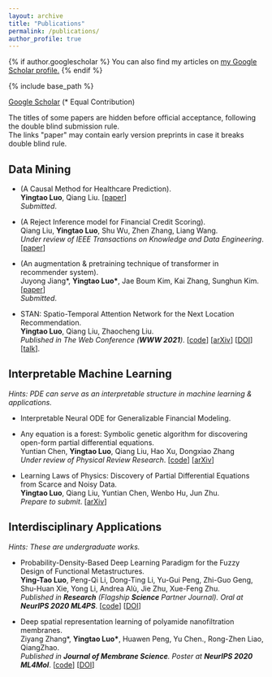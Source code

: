 ```yaml
---
layout: archive
title: "Publications"
permalink: /publications/
author_profile: true
---
```


{% if author.googlescholar %}
  You can also find my articles on <u><a href="{{author.googlescholar}}">my Google Scholar profile</a>.</u>
{% endif %}

{% include base_path %}

[Google Scholar](https://scholar.google.com/citations?user=g_MmNEoAAAAJ) (\* Equal Contribution)  
  
The titles of some papers are hidden before official acceptance, following the double blind submission rule.  
The links "paper" may contain early version preprints in case it breaks double blind rule.
  
## Data Mining
* (A Causal Method for Healthcare Prediction).  
__Yingtao Luo__, Qiang Liu. [[paper](https://github.com/yingtaoluo/yingtaoluo.github.io/blob/master/_publications/Causal_Healthcare_Embedding.pdf)]  
*Submitted*.

* (A Reject Inference model for Financial Credit Scoring).  
Qiang Liu, __Yingtao Luo__, Shu Wu, Zhen Zhang, Liang Wang.  
*Under review of IEEE Transactions on Knowledge and Data Engineering*. [[paper](https://github.com/yingtaoluo/yingtaoluo.github.io/blob/master/_publications/rmt.pdf)]  

* (An augmentation & pretraining technique of transformer in recommender system).  
Juyong Jiang\*, __Yingtao Luo\*__, Jae Boum Kim, Kai Zhang, Sunghun Kim. [[paper](https://github.com/yingtaoluo/yingtaoluo.github.io/blob/master/_publications/BICAT.pdf)]   
*Submitted*. 

* STAN: Spatio-Temporal Attention Network for the Next Location Recommendation.  
__Yingtao Luo__, Qiang Liu, Zhaocheng Liu.  
*Published in The Web Conference (__WWW 2021__)*. [[code](https://github.com/yingtaoluo/Spatial-Temporal-Attention-Network-for-POI-Recommendation)]  [[arXiv](https://arxiv.org/abs/2102.04095)]  [[DOI](https://doi.org/10.1145/3442381.3449998)]  [[talk](https://www.youtube.com/watch?v=ajNzESvOvzs)].

## Interpretable Machine Learning
*Hints: PDE can serve as an interpretable structure in machine learning & applications.*

* Interpretable Neural ODE for Generalizable Financial Modeling.  

* Any equation is a forest: Symbolic genetic algorithm for discovering open-form partial differential equations.  
Yuntian Chen, __Yingtao Luo__, Qiang Liu, Hao Xu, Dongxiao Zhang  
*Under review of Physical Review Research*. [[code](https://github.com/yingtaoluo/PDE-Discovery-with-Evolutionary-Tree-Search)]  [[arXiv](https://arxiv.org/abs/2106.11927)] 
  
* Learning Laws of Physics: Discovery of Partial Differential Equations from Scarce and Noisy Data.  
__Yingtao Luo__, Qiang Liu, Yuntian Chen, Wenbo Hu, Jun Zhu.  
*Prepare to submit*. [[arXiv](https://arxiv.org/abs/2106.01078)]

## Interdisciplinary Applications
*Hints: These are undergraduate works.*

* Probability-Density-Based Deep Learning Paradigm for the Fuzzy Design of Functional Metastructures.  
__Ying-Tao Luo__, Peng-Qi Li, Dong-Ting Li, Yu-Gui Peng, Zhi-Guo Geng,  
Shu-Huan Xie, Yong Li, Andrea Alù, Jie Zhu, Xue-Feng Zhu.  
*Published in __Research__ (Flagship __Science__ Partner Journal). Oral at __NeurIPS 2020 ML4PS__*. [[code](http://github.com/yingtaoluo/Probabilistic-density-network)]  [[DOI](https://doi.org/10.34133/2020/8757403)]
  
* Deep spatial representation learning of polyamide nanofiltration membranes.  
Ziyang Zhang\*, __Yingtao Luo\*__, Huawen Peng, Yu Chen., Rong-Zhen Liao, QiangZhao.  
*Published in __Journal of Membrane Science__. Poster at __NeurIPS 2020 ML4Mol__*. [[code](https://github.com/yingtaoluo/Nanofiltration-Membrane-Deep-Learning)]  [[DOI](https://doi.org/10.1016/j.memsci.2020.118910)] 


